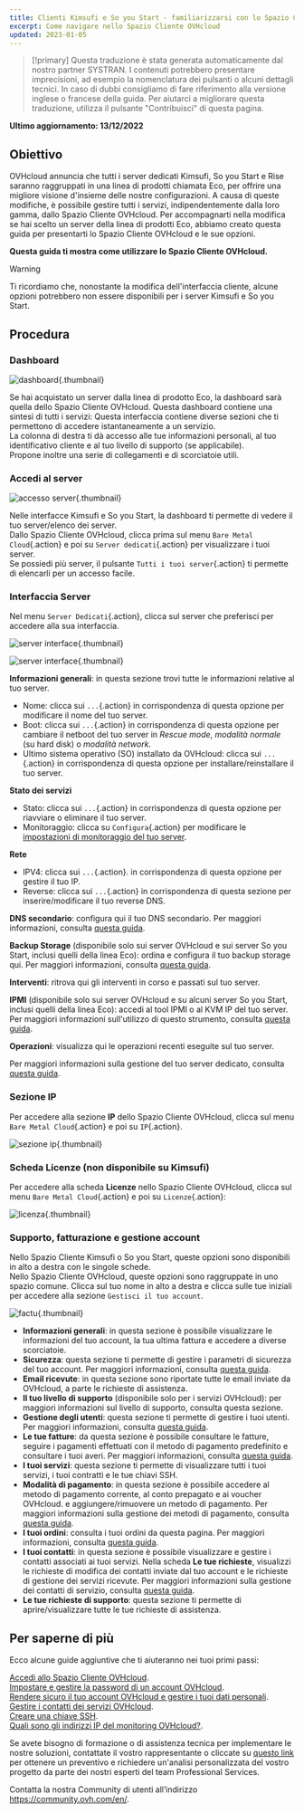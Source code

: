 ```yaml
---
title: Clienti Kimsufi e So you Start - familiarizzarsi con lo Spazio Cliente OVHcloud
excerpt: Come navigare nello Spazio Cliente OVHcloud
updated: 2023-01-05
---
```


> [!primary]
> Questa traduzione è stata generata automaticamente dal nostro partner SYSTRAN. I contenuti potrebbero presentare imprecisioni, ad esempio la nomenclatura dei pulsanti o alcuni dettagli tecnici. In caso di dubbi consigliamo di fare riferimento alla versione inglese o francese della guida. Per aiutarci a migliorare questa traduzione, utilizza il pulsante "Contribuisci" di questa pagina.
>

**Ultimo aggiornamento: 13/12/2022**

## Obiettivo

OVHcloud annuncia che tutti i server dedicati Kimsufi, So you Start e Rise saranno raggruppati in una linea di prodotti chiamata Eco, per offrire una migliore visione d'insieme delle nostre configurazioni. A causa di queste modifiche, è possibile gestire tutti i servizi, indipendentemente dalla loro gamma, dallo Spazio Cliente OVHcloud. Per accompagnarti nella modifica se hai scelto un server della linea di prodotti Eco, abbiamo creato questa guida per presentarti lo Spazio Cliente OVHcloud e le sue opzioni.

**Questa guida ti mostra come utilizzare lo Spazio Cliente OVHcloud.**

> [!warning]
> Ti ricordiamo che, nonostante la modifica dell'interfaccia cliente, alcune opzioni potrebbero non essere disponibili per i server Kimsufi e So you Start.
>

## Procedura

### Dashboard

![dashboard](images/OVHclouddashboard.png){.thumbnail}

Se hai acquistato un server dalla linea di prodotto Eco, la dashboard sarà quella dello Spazio Cliente OVHcloud. Questa dashboard contiene una sintesi di tutti i servizi: Questa interfaccia contiene diverse sezioni che ti permettono di accedere istantaneamente a un servizio.<br>
La colonna di destra ti dà accesso alle tue informazioni personali, al tuo identificativo cliente e al tuo livello di supporto (se applicabile).<br>
Propone inoltre una serie di collegamenti e di scorciatoie utili.

### Accedi al server

![accesso server](images/listserversOVHcloud.png){.thumbnail}

Nelle interfacce Kimsufi e So you Start, la dashboard ti permette di vedere il tuo server/elenco dei server.<br>
Dallo Spazio Cliente OVHcloud, clicca prima sul menu `Bare Metal Cloud`{.action} e poi su `Server dedicati`{.action} per visualizzare i tuoi server.<br>
Se possiedi più server, il pulsante `Tutti i tuoi server`{.action} ti permette di elencarli per un accesso facile.

### Interfaccia Server

Nel menu `Server Dedicati`{.action}, clicca sul server che preferisci per accedere alla sua interfaccia.

![server interface](images/serverinterface01.png){.thumbnail}

![server interface](images/serverinterface02.png){.thumbnail}

**Informazioni generali**: in questa sezione trovi tutte le informazioni relative al tuo server.

- Nome: clicca sui `...`{.action} in corrispondenza di questa opzione per modificare il nome del tuo server.
- Boot: clicca sui `...`{.action} in corrispondenza di questa opzione per cambiare il netboot del tuo server in *Rescue mode*, *modalità normale* (su hard disk) o *modalità network*.
- Ultimo sistema operativo (SO) installato da OVHcloud: clicca sui `...`{.action} in corrispondenza di questa opzione per installare/reinstallare il tuo server.

**Stato dei servizi**

- Stato: clicca sui `...`{.action} in corrispondenza di questa opzione per riavviare o eliminare il tuo server.
- Monitoraggio: clicca su `Configura`{.action} per modificare le [impostazioni di monitoraggio del tuo server](/pages/bare_metal_cloud/dedicated_servers/getting-started-with-dedicated-server#monitoring-server).

**Rete**

- IPV4: clicca sui `...`{.action}. in corrispondenza di questa opzione per gestire il tuo IP.
- Reverse: clicca sui `...`{.action} in corrispondenza di questa sezione per inserire/modificare il tuo reverse DNS.

**DNS secondario**: configura qui il tuo DNS secondario. Per maggiori informazioni, consulta [questa guida](/pages/bare_metal_cloud/dedicated_servers/adding-secondary-dns-on-dedicated-server).

**Backup Storage** (disponibile solo sui server OVHcloud e sui server So you Start, inclusi quelli della linea Eco): ordina e configura il tuo backup storage qui. Per maggiori informazioni, consulta [questa guida](/pages/bare_metal_cloud/dedicated_servers/services_backup_storage).

**Interventi**: ritrova qui gli interventi in corso e passati sul tuo server.

**IPMI** (disponibile solo sui server OVHcloud e su alcuni server So you Start, inclusi quelli della linea Eco): accedi al tool IPMI o al KVM IP del tuo server. Per maggiori informazioni sull'utilizzo di questo strumento, consulta [questa guida](/pages/bare_metal_cloud/dedicated_servers/using_ipmi_on_dedicated_servers).

**Operazioni**: visualizza qui le operazioni recenti eseguite sul tuo server.

Per maggiori informazioni sulla gestione del tuo server dedicato, consulta [questa guida](/pages/bare_metal_cloud/dedicated_servers/getting-started-with-dedicated-server).

### Sezione IP

Per accedere alla sezione **IP** dello Spazio Cliente OVHcloud, clicca sul menu `Bare Metal Cloud`{.action} e poi su `IP`{.action}.

![sezione ip](images/manageIPOVHcloud.png){.thumbnail}

### Scheda Licenze (non disponibile su Kimsufi)

Per accedere alla scheda **Licenze** nello Spazio Cliente OVHcloud, clicca sul menu `Bare Metal Cloud`{.action} e poi su `Licenze`{.action}:

![licenza](images/managelicencesOVHcloud.png){.thumbnail}

### Supporto, fatturazione e gestione account

Nello Spazio Cliente Kimsufi o So you Start, queste opzioni sono disponibili in alto a destra con le singole schede.<br>
Nello Spazio Cliente OVHcloud, queste opzioni sono raggruppate in uno spazio comune. Clicca sul tuo nome in alto a destra e clicca sulle tue iniziali per accedere alla sezione `Gestisci il tuo account`.

![factu](images/accountOVHcloud.png){.thumbnail}

- **Informazioni generali**: in questa sezione è possibile visualizzare le informazioni del tuo account, la tua ultima fattura e accedere a diverse scorciatoie.
- **Sicurezza**: questa sezione ti permette di gestire i parametri di sicurezza del tuo account. Per maggiori informazioni, consulta [questa guida](/pages/account_and_service_management/account_information/all_about_username).
- **Email ricevute**: in questa sezione sono riportate tutte le email inviate da OVHcloud, a parte le richieste di assistenza.
- **Il tuo livello di supporto** (disponibile solo per i servizi OVHcloud): per maggiori informazioni sul livello di supporto, consulta questa sezione.
- **Gestione degli utenti**: questa sezione ti permette di gestire i tuoi utenti. Per maggiori informazioni, consulta [questa guida](/pages/account_and_service_management/account_information/ovhcloud-users-management).
- **Le tue fatture**: da questa sezione è possibile consultare le fatture, seguire i pagamenti effettuati con il metodo di pagamento predefinito e consultare i tuoi averi. Per maggiori informazioni, consulta [questa guida](/pages/account_and_service_management/managing_billing_payments_and_services/invoice_management).
- **I tuoi servizi**: questa sezione ti permette di visualizzare tutti i tuoi servizi, i tuoi contratti e le tue chiavi SSH.
- **Modalità di pagamento**: in questa sezione è possibile accedere al metodo di pagamento corrente, al conto prepagato e ai voucher OVHcloud. e aggiungere/rimuovere un metodo di pagamento. Per maggiori informazioni sulla gestione dei metodi di pagamento, consulta [questa guida](/pages/account_and_service_management/managing_billing_payments_and_services/manage-payment-methods).
- **I tuoi ordini**: consulta i tuoi ordini da questa pagina. Per maggiori informazioni, consulta [questa guida](/pages/account_and_service_management/managing_billing_payments_and_services/managing_ovh_orders).
- **I tuoi contatti**: in questa sezione è possibile visualizzare e gestire i contatti associati ai tuoi servizi. Nella scheda **Le tue richieste**, visualizzi le richieste di modifica dei contatti inviate dal tuo account e le richieste di gestione dei servizi ricevute. Per maggiori informazioni sulla gestione dei contatti di servizio, consulta [questa guida](/pages/account_and_service_management/account_information/managing_contacts).
- **Le tue richieste di supporto**: questa sezione ti permette di aprire/visualizzare tutte le tue richieste di assistenza.

## Per saperne di più

Ecco alcune guide aggiuntive che ti aiuteranno nei tuoi primi passi:

[Accedi allo Spazio Cliente OVHcloud](/pages/account_and_service_management/account_information/ovhcloud-account-login).<br>
[Impostare e gestire la password di un account OVHcloud](/pages/account_and_service_management/account_information/manage-ovh-password).<br>
[Rendere sicuro il tuo account OVHcloud e gestire i tuoi dati personali](/pages/account_and_service_management/account_information/all_about_username).<br>
[Gestire i contatti dei servizi OVHcloud](/pages/account_and_service_management/account_information/managing_contacts).<br>
[Creare una chiave SSH](/pages/bare_metal_cloud/dedicated_servers/creating-ssh-keys-dedicated).<br>
[Quali sono gli indirizzi IP del monitoring OVHcloud?](/pages/bare_metal_cloud/dedicated_servers/network_ip_monitoring).

Se avete bisogno di formazione o di assistenza tecnica per implementare le nostre soluzioni, contattate il vostro rappresentante o cliccate su [questo link](https://www.ovhcloud.com/it/professional-services/) per ottenere un preventivo e richiedere un'analisi personalizzata del vostro progetto da parte dei nostri esperti del team Professional Services.

Contatta la nostra Community di utenti all’indirizzo <https://community.ovh.com/en/>.